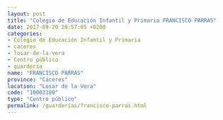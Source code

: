 ```yaml
---
layout: post
title: "Colegio de Educación Infantil y Primaria FRANCISCO PARRAS"
date: 2017-09-20 20:57:05 +0200
categories:
- Colegio de Educación Infantil y Primaria
- caceres
- losar-de-la-vera
- Centro público
- guarderia
name: "FRANCISCO PARRAS"
province: "Cáceres"
location: "Losar de la Vera"
code: "10003180"
type: "Centro público"
permalink: /guarderias/francisco-parras.html
---
```

